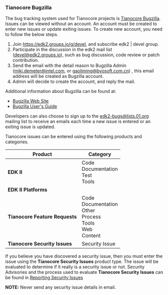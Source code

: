 <!-- [[Category:Defect Tracking]] -->
### Tianocore Bugzilla

The bug tracking system used for Tianocore projects is [Tianocore Bugzilla](https://bugzilla.tianocore.org).  Issues can be viewed without an account.  An account must be created to enter new issues or update exiting issues. To create new account, you need to follow the below steps. 
1. Join https://edk2.groups.io/g/devel, and subscribe edk2 | devel group.
1. Participate in the discussion in the edk2 mail list (devel@edk2.groups.io), such as bug discussion, code review or patch contribution.
1. Send the email with the detail reason to Bugzilla Admin (miki.demeter@intel.com, or gaoliming@byosoft.com.cn) , this email address will be created as Bugzilla account.
1. Admin will decide to create the account, and reply the mail.

Additional information about Bugzilla can be found at:
* [Bugzilla Web Site](https://www.bugzilla.org/)
* [Bugzilla User's Guide](https://bugzilla.readthedocs.io/en/5.0/using/index.html)

Developers can also choose to sign up to the [edk2-bugs@lists.01.org](https://lists.01.org/mailman/listinfo/edk2-bugs) mailing list to receive an emails each time a new issue is entered or an exiting issue is updated.

Tianocore issues can be entered using the following products and categories.

| Product                        | Category                                           |
|--------------------------------|----------------------------------------------------|
| **EDK II**                     | Code<br/> Documentation<br/> Test<br/> Tools<br/>  |
| **EDK II Platforms**           |                                                    |
| **Tianocore Feature Requests** | Code<br/> Documentation<br/> Other<br/> Process<br/> Tools<br/> Web<br/> Content<br/> |
| **Tianocore Security Issues**  | Security Issue                                     |

If you believe you have discovered a security issue, then you must enter the issue using the **Tianocore Security Issues** product type.  The issue will be evaluated to determine if it really is a security issue or not.  Security Advisories and the process used to evaluate **Tianocore Security Issues** can be found in [Reporting Security Issues](Reporting-Security-Issues "wikilink")

**NOTE:** Never send any security issue details in email.
